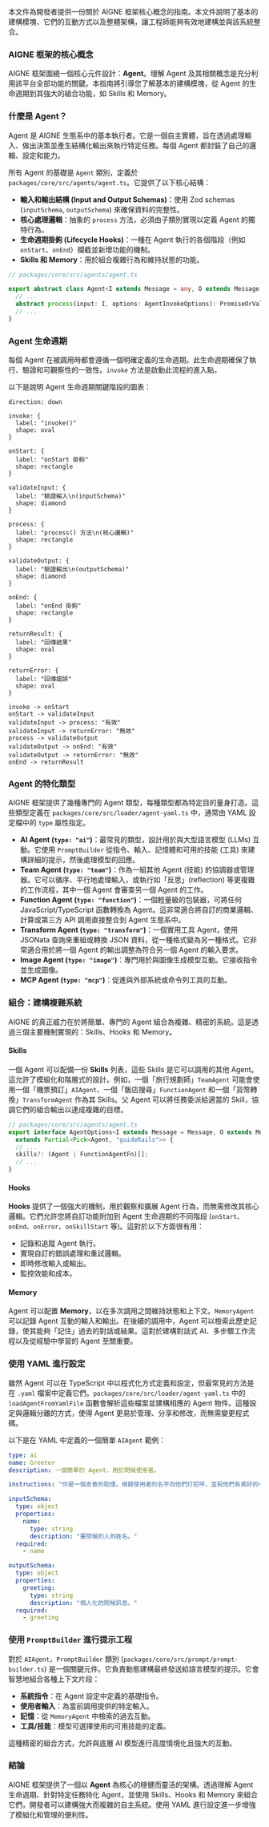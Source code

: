 本文件為開發者提供一份關於 AIGNE 框架核心概念的指南。本文件說明了基本的建構模塊、它們的互動方式以及整體架構，讓工程師能夠有效地建構並與該系統整合。

### AIGNE 框架的核心概念

AIGNE 框架圍繞一個核心元件設計：**Agent**。理解 Agent 及其相關概念是充分利用該平台全部功能的關鍵。本指南將引導您了解基本的建構模塊，從 Agent 的生命週期到其強大的組合功能，如 Skills 和 Memory。

### 什麼是 Agent？

Agent 是 AIGNE 生態系中的基本執行者。它是一個自主實體，旨在透過處理輸入、做出決策並產生結構化輸出來執行特定任務。每個 Agent 都封裝了自己的邏輯、設定和能力。

所有 Agent 的基礎是 `Agent` 類別，定義於 `packages/core/src/agents/agent.ts`。它提供了以下核心結構：

-   **輸入和輸出結構 (Input and Output Schemas)**：使用 Zod schemas (`inputSchema`, `outputSchema`) 來確保資料的完整性。
-   **核心處理邏輯**：抽象的 `process` 方法，必須由子類別實現以定義 Agent 的獨特行為。
-   **生命週期掛鉤 (Lifecycle Hooks)**：一種在 Agent 執行的各個階段（例如 `onStart`、`onEnd`）攔截並新增功能的機制。
-   **Skills 和 Memory**：用於組合複雜行為和維持狀態的功能。

```typescript
// packages/core/src/agents/agent.ts

export abstract class Agent<I extends Message = any, O extends Message = any> {
  // ...
  abstract process(input: I, options: AgentInvokeOptions): PromiseOrValue<AgentProcessResult<O>>;
  // ...
}
```

### Agent 生命週期

每個 Agent 在被調用時都會遵循一個明確定義的生命週期。此生命週期確保了執行、驗證和可觀察性的一致性。`invoke` 方法是啟動此流程的進入點。

以下是說明 Agent 生命週期關鍵階段的圖表：

```d2
direction: down

invoke: {
  label: "invoke()"
  shape: oval
}

onStart: {
  label: "onStart 掛鉤"
  shape: rectangle
}

validateInput: {
  label: "驗證輸入\n(inputSchema)"
  shape: diamond
}

process: {
  label: "process() 方法\n(核心邏輯)"
  shape: rectangle
}

validateOutput: {
  label: "驗證輸出\n(outputSchema)"
  shape: diamond
}

onEnd: {
  label: "onEnd 掛鉤"
  shape: rectangle
}

returnResult: {
  label: "回傳結果"
  shape: oval
}

returnError: {
  label: "回傳錯誤"
  shape: oval
}

invoke -> onStart
onStart -> validateInput
validateInput -> process: "有效"
validateInput -> returnError: "無效"
process -> validateOutput
validateOutput -> onEnd: "有效"
validateOutput -> returnError: "無效"
onEnd -> returnResult
```

### Agent 的特化類型

AIGNE 框架提供了幾種專門的 Agent 類型，每種類型都為特定目的量身打造。這些類型定義在 `packages/core/src/loader/agent-yaml.ts` 中，通常由 YAML 設定檔中的 `type` 屬性指定。

-   **AI Agent (`type: "ai"`)**：最常見的類型，設計用於與大型語言模型 (LLMs) 互動。它使用 `PromptBuilder` 從指令、輸入、記憶體和可用的技能 (工具) 來建構詳細的提示，然後處理模型的回應。
-   **Team Agent (`type: "team"`)**：作為一組其他 Agent (技能) 的協調器或管理器。它可以循序、平行地處理輸入，或執行如「反思」(reflection) 等更複雜的工作流程，其中一個 Agent 會審查另一個 Agent 的工作。
-   **Function Agent (`type: "function"`)**：一個輕量級的包裝器，可將任何 JavaScript/TypeScript 函數轉換為 Agent。這非常適合將自訂的商業邏輯、計算或第三方 API 調用直接整合到 Agent 生態系中。
-   **Transform Agent (`type: "transform"`)**：一個實用工具 Agent，使用 JSONata 查詢來重組或轉換 JSON 資料，從一種格式變為另一種格式。它非常適合用於將一個 Agent 的輸出調整為符合另一個 Agent 的輸入要求。
-   **Image Agent (`type: "image"`)**：專門用於與圖像生成模型互動。它接收指令並生成圖像。
-   **MCP Agent (`type: "mcp"`)**：促進與外部系統或命令列工具的互動。

### 組合：建構複雜系統

AIGNE 的真正威力在於將簡單、專門的 Agent 組合為複雜、精密的系統。這是透過三個主要機制實現的：Skills、Hooks 和 Memory。

#### Skills

一個 Agent 可以配備一份 **Skills** 列表，這些 Skills 是它可以調用的其他 Agent。這允許了模組化和階層式的設計。例如，一個「旅行規劃師」`TeamAgent` 可能會使用一個「機票預訂」`AIAgent`、一個「飯店搜尋」`FunctionAgent` 和一個「貨幣轉換」`TransformAgent` 作為其 Skills。父 Agent 可以將任務委派給適當的 Skill，協調它們的組合輸出以達成複雜的目標。

```typescript
// packages/core/src/agents/agent.ts
export interface AgentOptions<I extends Message = Message, O extends Message = Message>
  extends Partial<Pick<Agent, "guideRails">> {
  // ...
  skills?: (Agent | FunctionAgentFn)[];
  // ...
}
```

#### Hooks

**Hooks** 提供了一個強大的機制，用於觀察和擴展 Agent 行為，而無需修改其核心邏輯。它們允許您將自訂功能附加到 Agent 生命週期的不同階段 (`onStart`、`onEnd`、`onError`、`onSkillStart` 等)。這對於以下方面很有用：

-   記錄和追蹤 Agent 執行。
-   實現自訂的錯誤處理和重試邏輯。
-   即時修改輸入或輸出。
-   監控效能和成本。

#### Memory

Agent 可以配置 **Memory**，以在多次調用之間維持狀態和上下文。`MemoryAgent` 可以記錄 Agent 互動的輸入和輸出。在後續的調用中，Agent 可以檢索此歷史記錄，使其能夠「記住」過去的對話或結果。這對於建構對話式 AI、多步驟工作流程以及從經驗中學習的 Agent 至關重要。

### 使用 YAML 進行設定

雖然 Agent 可以在 TypeScript 中以程式化方式定義和設定，但最常見的方法是在 `.yaml` 檔案中定義它們。`packages/core/src/loader/agent-yaml.ts` 中的 `loadAgentFromYamlFile` 函數會解析這些檔案並建構相應的 Agent 物件。這種設定與邏輯分離的方式，使得 Agent 更易於管理、分享和修改，而無需變更程式碼。

以下是在 YAML 中定義的一個簡單 `AIAgent` 範例：

```yaml
type: ai
name: Greeter
description: 一個簡單的 Agent，用於問候使用者。

instructions: "你是一個友善的助理。根據使用者的名字向他們打招呼，並祝他們有美好的一天。"

inputSchema:
  type: object
  properties:
    name:
      type: string
      description: "要問候的人的姓名。"
  required:
    - name

outputSchema:
  type: object
  properties:
    greeting:
      type: string
      description: "個人化的問候訊息。"
  required:
    - greeting
```

### 使用 `PromptBuilder` 進行提示工程

對於 `AIAgent`，`PromptBuilder` 類別 (`packages/core/src/prompt/prompt-builder.ts`) 是一個關鍵元件。它負責動態建構最終發送給語言模型的提示。它會智慧地組合各種上下文片段：

-   **系統指令**：在 Agent 設定中定義的基礎指令。
-   **使用者輸入**：為當前調用提供的特定輸入。
-   **記憶**：從 `MemoryAgent` 中檢索的過去互動。
-   **工具/技能**：模型可選擇使用的可用技能的定義。

這種精密的組合方式，允許與底層 AI 模型進行高度情境化且強大的互動。

### 結論

AIGNE 框架提供了一個以 **Agent** 為核心的穩健而靈活的架構。透過理解 Agent 生命週期、針對特定任務特化 Agent，並使用 Skills、Hooks 和 Memory 來組合它們，開發者可以建構強大而複雜的自主系統。使用 YAML 進行設定進一步增強了模組化和管理的便利性。